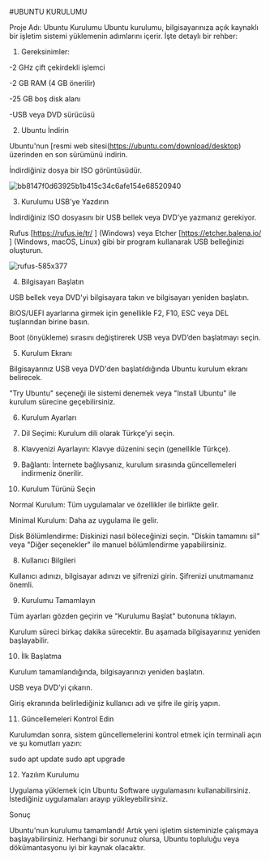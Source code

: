 #UBUNTU KURULUMU

Proje Adı: Ubuntu Kurulumu
Ubuntu kurulumu, bilgisayarınıza açık kaynaklı bir işletim sistemi yüklemenin adımlarını içerir. İşte detaylı bir rehber:

1. Gereksinimler:

-2 GHz çift çekirdekli işlemci

-2 GB RAM (4 GB önerilir)

-25 GB boş disk alanı

-USB veya DVD sürücüsü

2. Ubuntu İndirin

Ubuntu'nun [resmi web sitesi(https://ubuntu.com/download/desktop) üzerinden en son sürümünü indirin.

İndirdiğiniz dosya bir ISO görüntüsüdür.

![bb8147f0d63925b1b415c34c6afe154e68520940](https://github.com/user-attachments/assets/faf30103-1a4e-4059-831c-71e25d2b044d)

3. Kurulumu USB'ye Yazdırın

İndirdiğiniz ISO dosyasını bir USB bellek veya DVD’ye yazmanız gerekiyor.

Rufus [https://rufus.ie/tr/ ] (Windows) veya Etcher [https://etcher.balena.io/ ] (Windows, macOS, Linux) gibi bir program kullanarak USB belleğinizi oluşturun.

![rufus-585x377](https://github.com/user-attachments/assets/6e9fd108-a74b-4a5c-977d-4051fa281be8)

4. Bilgisayarı Başlatın

USB bellek veya DVD'yi bilgisayara takın ve bilgisayarı yeniden başlatın.

BIOS/UEFI ayarlarına girmek için genellikle F2, F10, ESC veya DEL tuşlarından birine basın.

Boot (önyükleme) sırasını değiştirerek USB veya DVD’den başlatmayı seçin.


5. Kurulum Ekranı

Bilgisayarınız USB veya DVD'den başlatıldığında Ubuntu kurulum ekranı belirecek.

"Try Ubuntu" seçeneği ile sistemi denemek veya "Install Ubuntu" ile kurulum sürecine geçebilirsiniz.


6. Kurulum Ayarları

1. Dil Seçimi: Kurulum dili olarak Türkçe’yi seçin.


2. Klavyenizi Ayarlayın: Klavye düzenini seçin (genellikle Türkçe).


3. Bağlantı: İnternete bağlıysanız, kurulum sırasında güncellemeleri indirmeniz önerilir.



7. Kurulum Türünü Seçin

Normal Kurulum: Tüm uygulamalar ve özellikler ile birlikte gelir.

Minimal Kurulum: Daha az uygulama ile gelir.

Disk Bölümlendirme: Diskinizi nasıl böleceğinizi seçin. "Diskin tamamını sil" veya "Diğer seçenekler" ile manuel bölümlendirme yapabilirsiniz.


8. Kullanıcı Bilgileri

Kullanıcı adınızı, bilgisayar adınızı ve şifrenizi girin. Şifrenizi unutmamanız önemli.


9. Kurulumu Tamamlayın

Tüm ayarları gözden geçirin ve "Kurulumu Başlat" butonuna tıklayın.

Kurulum süreci birkaç dakika sürecektir. Bu aşamada bilgisayarınız yeniden başlayabilir.


10. İlk Başlatma

Kurulum tamamlandığında, bilgisayarınızı yeniden başlatın.

USB veya DVD’yi çıkarın.

Giriş ekranında belirlediğiniz kullanıcı adı ve şifre ile giriş yapın.


11. Güncellemeleri Kontrol Edin

Kurulumdan sonra, sistem güncellemelerini kontrol etmek için terminali açın ve şu komutları yazın:

sudo apt update
sudo apt upgrade


12. Yazılım Kurulumu

Uygulama yüklemek için Ubuntu Software uygulamasını kullanabilirsiniz. İstediğiniz uygulamaları arayıp yükleyebilirsiniz.


Sonuç

Ubuntu'nun kurulumu tamamlandı! Artık yeni işletim sisteminizle çalışmaya başlayabilirsiniz. Herhangi bir sorunuz olursa, Ubuntu topluluğu veya dökümantasyonu iyi bir kaynak olacaktır.

